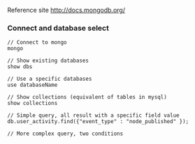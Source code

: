 Reference site http://docs.mongodb.org/

### Connect and database select
```
// Connect to mongo
mongo

// Show existing databases 
show dbs

// Use a specific databases 
use databaseName

// Show collections (equivalent of tables in mysql)
show collections
```

```
// Simple query, all result with a specific field value 
db.user_activity.find({"event_type" : "node_published" });

// More complex query, two conditions 
